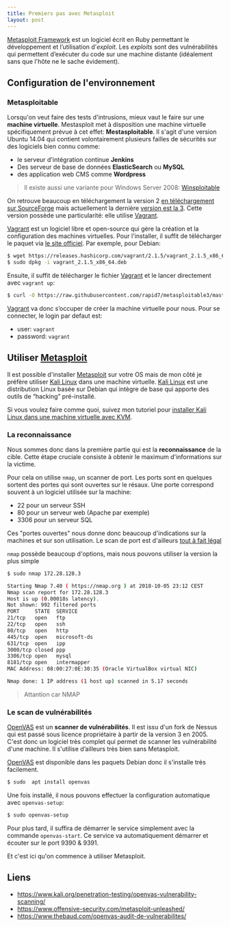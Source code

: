 ```yaml
---
title: Premiers pas avec Metasploit
layout: post
---
```


[Metasploit Framework][metasploit] est un logiciel écrit en Ruby permettant le développement et l’utilisation d'_exploit_. Les _exploits_ sont des vulnérabilités qui permettent d’exécuter du code sur une machine distante (idéalement sans que l'hôte ne le sache évidement).

## Configuration de l'environnement

### Metasploitable

Lorsqu'on veut faire des tests d'intrusions, mieux vaut le faire sur une **machine virtuelle**. Mestasploit met à disposition une machine virtuelle spécifiquement prévue à cet effet: **Mestasploitable**. Il s'agit d'une version Ubuntu 14.04 qui contient volontairement plusieurs failles de sécurités sur des logiciels bien connu comme:

- le serveur d'intégration continue **Jenkins**
- Des serveur de base de données **ElasticSearch** ou **MySQL**
- des application web CMS comme **Wordpress**

> Il existe aussi une variante pour Windows Server 2008: [Winsploitable][winsploitable]

On retrouve beaucoup en téléchargement la version 2 [en téléchargement sur SourceForge][metasploitable2] mais actuellement la dernière [version est la 3][metasploitable3]. Cette version possède une particularité: elle utilise [Vagrant][vagrant].

[Vagrant][vagrant] est un logiciel libre et open-source qui gère la création et la configuration des machines virtuelles. Pour l'installer, il suffit de télécharger le paquet via [le site officiel](https://www.vagrantup.com/downloads.html). Par exemple, pour Debian:

~~~bash
$ wget https://releases.hashicorp.com/vagrant/2.1.5/vagrant_2.1.5_x86_64.deb
$ sudo dpkg -i vagrant_2.1.5_x86_64.deb
~~~

Ensuite, il suffit de télécharger le fichier [Vagrant][vagrant] et le lancer directement avec `vagrant up`:

~~~bash
$ curl -O https://raw.githubusercontent.com/rapid7/metasploitable3/master/Vagrantfile && vagrant up
~~~

[Vagrant][vagrant] va donc s’occuper de créer la machine virtuelle pour nous. Pour se connecter, le login par defaut est:

- user: `vagrant`
- password: `vagrant`

## Utiliser [Metasploit][metasploit]

Il est possible d'installer [Metasploit][metasploit] sur votre OS mais de mon côté je préfère utiliser [Kali Linux][kali] dans une machine virtuelle. [Kali Linux][kali] est une distribution Linux basée sur Debian qui intègre de base qui apporte des outils de “hacking” pré-installé.

Si vous voulez faire comme quoi, suivez mon tutoriel pour [installer Kali Linux dans une machine virtuelle avec KVM](/tutorial/2018/10/02/kvm.html).

### La reconnaissance

Nous sommes donc dans la première partie qui est la **reconnaissance** de la cible. Cette étape cruciale consiste à obtenir le maximum d'informations sur la victime.

Pour cela on utilise `nmap`, un scanner de port. Les ports sont en quelques sortent des portes qui sont ouvertes sur le résaux. Une porte correspond souvent à un logiciel utilisée sur la machine:

- 22 pour un serveur SSH
- 80 pour un serveur web (Apache par exemple)
- 3306 pour un serveur SQL

Ces "portes ouvertes" nous donne donc beaucoup d'indications sur la machines et sur son utilisation. Le scan de port est d'ailleurs [tout à fait légal](http://www.infond.fr/2010/09/legalite-du-scan-de-port.html)

`nmap` possède beaucoup d'options, mais nous pouvons utiliser la version la plus simple

~~~bash
$ sudo nmap 172.28.128.3

Starting Nmap 7.40 ( https://nmap.org ) at 2018-10-05 23:12 CEST
Nmap scan report for 172.28.128.3
Host is up (0.00018s latency).
Not shown: 992 filtered ports
PORT     STATE  SERVICE
21/tcp   open   ftp
22/tcp   open   ssh
80/tcp   open   http
445/tcp  open   microsoft-ds
631/tcp  open   ipp
3000/tcp closed ppp
3306/tcp open   mysql
8181/tcp open   intermapper
MAC Address: 08:00:27:0E:30:35 (Oracle VirtualBox virtual NIC)

Nmap done: 1 IP address (1 host up) scanned in 5.17 seconds
~~~

> Attantion car NMAP

### Le scan de vulnérabilités

[OpenVAS][openvas] est un **scanner de vulnérabilités**. Il est issu d'un fork de Nessus qui est passé sous licence propriétaire à partir de la version 3 en 2005. C'est donc un logiciel très complet qui permet de scanner les vulnérabilité d'une machine. Il s'utilise d’ailleurs très bien sans Metasploit.

[OpenVAS][openvas] est disponible dans les paquets Debian donc il s'installe très facilement.

~~~bash
$ sudo  apt install openvas
~~~

Une fois installé, il nous pouvons effectuer la configuration automatique avec `openvas-setup`:

~~~bash
$ sudo openvas-setup
~~~

Pour plus tard, il suffira de démarrer le service simplement avec la commande `openvas-start`. Ce service va automatiquement démarrer et écouter sur le port 9390 & 9391.

Et c'est ici qu'on commence à utiliser Metasploit.


## Liens

- <https://www.kali.org/penetration-testing/openvas-vulnerability-scanning/>
- <https://www.offensive-security.com/metasploit-unleashed/>
- <https://www.thebaud.com/openvas-audit-de-vulnerabilites/>

[openvas]: http://www.openvas.org/
[metasploit]: https://www.metasploit.com/
[metasploitable2]: https://sourceforge.net/projects/metasploitable/files/Metasploitable2/
[metasploitable3]: https://github.com/rapid7/metasploitable3
[vagrant]: https://www.vagrantup.com
[kali]: https://www.kali.org/
[winsploitable]: https://mega.nz/#!XwYGjSjY!egVGg5celP3VSScDJbiKUuojeJwczzSgt65niQLqIB8
